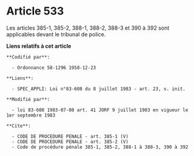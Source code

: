 # Article 533

Les articles 385-1, 385-2, 388-1, 388-2, 388-3 et 390 à 392 sont applicables devant le tribunal de police.

**Liens relatifs à cet article**

	**Codifié par**:

	  - Ordonnance 58-1296 1958-12-23

	**Liens**:

	  - SPEC_APPLI: Loi n°83-608 du 8 juillet 1983 - art. 23, v. init.

	**Modifié par**:

	  - loi 83-608 1983-07-08 art. 41 JORF 9 juillet 1983 en vigueur le 1er septembre 1983

	**Cite**:

	  - CODE DE PROCEDURE PENALE - art. 385-1 (V)
	  - CODE DE PROCEDURE PENALE - art. 385-2 (V)
	  - Code de procédure pénale 385-1, 385-2, 388-1 à 388-3, 390 à 392
